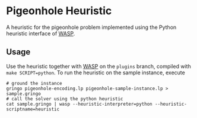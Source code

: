 # Pigeonhole Heuristic 
A heuristic for the pigeonhole problem implemented using the Python
heuristic interface of [WASP](https://github.com/alviano/wasp).

## Usage
Use the heuristic together with [WASP](https://github.com/alviano/wasp)
on the `plugins` branch, compiled with `make SCRIPT=python`. To run the
heuristic on the sample instance, execute
```
# ground the instance
gringo pigeonhole-encoding.lp pigeonhole-sample-instance.lp > sample.gringo
# call the solver using the python heuristic 
cat sample.gringo | wasp --heuristic-interpreter=python --heuristic-scriptname=heuristic
```
